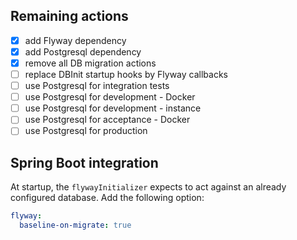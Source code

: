 ## Remaining actions

* [x] add Flyway dependency
* [x] add Postgresql dependency
* [x] remove all DB migration actions
* [ ] replace DBInit startup hooks by Flyway callbacks
* [ ] use Postgresql for integration tests
* [ ] use Postgresql for development - Docker
* [ ] use Postgresql for development - instance
* [ ] use Postgresql for acceptance - Docker
* [ ] use Postgresql for production

## Spring Boot integration

At startup, the `flywayInitializer` expects to act against an already configured database. Add the following option:

```yaml
flyway:
  baseline-on-migrate: true
```
